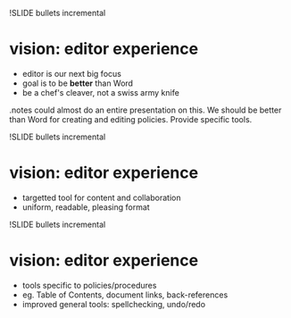 !SLIDE bullets incremental
# vision: editor experience #

* editor is our next big focus
* goal is to be **better** than Word
* be a chef's cleaver, not a swiss army knife

.notes could almost do an entire presentation on this. We should be better than Word for creating and editing policies. Provide specific tools.

!SLIDE bullets incremental
# vision: editor experience #

* targetted tool for content and collaboration
* uniform, readable, pleasing format

!SLIDE bullets incremental
# vision: editor experience #

* tools specific to policies/procedures
* eg. Table of Contents, document links, back-references
* improved general tools: spellchecking, undo/redo

